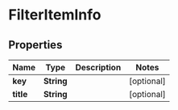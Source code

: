 # FilterItemInfo

## Properties
Name | Type | Description | Notes
------------ | ------------- | ------------- | -------------
**key** | **String** |  |  [optional]
**title** | **String** |  |  [optional]

